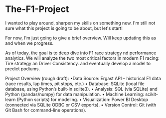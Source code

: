 # The-F1-Project
I wanted to play around, sharpen my skills on something new. I'm still not sure what this project is going to be about, but let's start!

For now, I'm just going to give a brief overview. Will keep updating this as and when we progress.

As of today, the goal is to deep dive into F1 race strategy nd performance analytics. We will analyze the two most critical factors in modern F1 racing: Tire strategy an Driver Consistency. and eventually develop a model to predict podiums.

Project Overview (rough draft):
•Data Source: Ergast API – historical F1 data (race results, lap times, pit stops, etc.)
• Database: SQLite (local file database, using Python’s built-in sqlite3).
• Analysis: SQL (via SQLite) and Python (pandas/numpy) for data manipulation.
• Machine Learning: scikit-learn (Python scripts) for modeling.
• Visualization: Power BI Desktop (connected via SQLite ODBC or CSV exports).
• Version Control: Git (with Git Bash for command-line operations).
